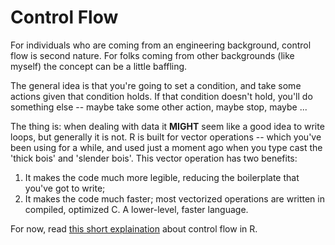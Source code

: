 # Control Flow 

For individuals who are coming from an engineering background, control flow is second nature. For folks coming from other backgrounds (like myself) the concept can be a little baffling. 

The general idea is that you're going to set a condition, and take some actions given that condition holds. If that condition doesn't hold, you'll do something else -- maybe take some other action, maybe stop, maybe ... 

The thing is: when dealing with data it **MIGHT** seem like a good idea to write loops, but generally it is not. R is built for vector operations -- which you've been using for a while, and used just a moment ago when you type cast the 'thick bois' and 'slender bois'. This vector operation has two benefits: 

1. It makes the code much more legible, reducing the boilerplate that you've got to write; 
2. It makes the code much faster; most vectorized operations are written in compiled, optimized C. A lower-level, faster language. 

For now, read [this short explaination](https://adv-r.hadley.nz/control-flow.html) about control flow in R.  


